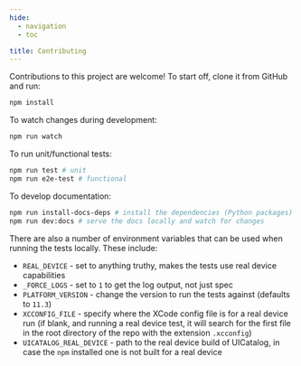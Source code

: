 ```yaml
---
hide:
  - navigation
  - toc

title: Contributing
---
```


Contributions to this project are welcome! To start off, clone it from GitHub and run:

```bash
npm install
```

To watch changes during development:

```bash
npm run watch
```

To run unit/functional tests:

```bash
npm run test # unit 
npm run e2e-test # functional
```

To develop documentation:

```bash
npm run install-docs-deps # install the dependencies (Python packages)
npm run dev:docs # serve the docs locally and watch for changes
```

There are also a number of environment variables that can be used when running
the tests locally. These include:

* `REAL_DEVICE` - set to anything truthy, makes the tests use real device capabilities
* `_FORCE_LOGS` - set to `1` to get the log output, not just spec
* `PLATFORM_VERSION` - change the version to run the tests against (defaults to `11.3`)
* `XCCONFIG_FILE` - specify where the XCode config file is for a real device run (if
  blank, and running a real device test, it will search for the first file in
  the root directory of the repo with the extension `.xcconfig`)
* `UICATALOG_REAL_DEVICE` - path to the real device build of UICatalog, in case
  the `npm` installed one is not built for a real device
